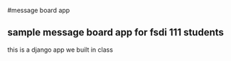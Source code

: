 #message board app
## sample message board app for fsdi 111 students
this is a django app we built in class 